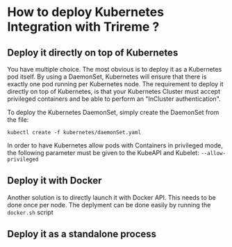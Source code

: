 # How to deploy Kubernetes Integration with Trireme ?

## Deploy it directly on top of Kubernetes
You have multiple choice. The most obvious is to deploy it as a Kubernetes pod itself. By using a DaemonSet, Kubernetes will ensure that there is exactly one pod running per Kubernetes node.
The requirement to deploy it directly on top of Kubernetes, is that your Kubernetes Cluster must accept privileged containers and be able to perform an "InCluster authentication".

To deploy the Kubernetes DaemonSet, simply create the DaemonSet from the file:
```
kubectl create -f kubernetes/daemonSet.yaml
```

In order to have Kubernetes allow pods with Containers in privileged mode, the following parameter must be given to the KubeAPI and Kubelet: `--allow-privileged`


## Deploy it with Docker

Another solution is to directly launch it with Docker API. This needs to be done once per node. The deplyment can be done easily by running the `docker.sh` script

## Deploy it as a standalone process
